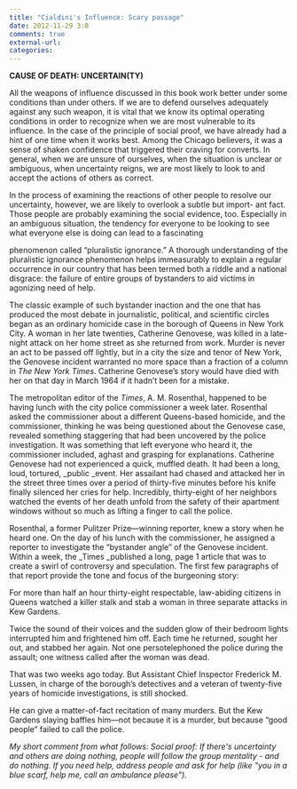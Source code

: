 ```yaml
---
title: "Cialdini's Influence: Scary passage"
date: 2012-11-29 3:0
comments: true
external-url:
categories:
---
```

**CAUSE OF DEATH: UNCERTAIN(TY)**

All the weapons of influence discussed in this book work better under some conditions than under others. If we are to defend ourselves adequately against any such weapon, it is vital that we know its optimal operating conditions in order to recognize when we are most vulnerable to its influence. In the case of the principle of social proof, we have already had a hint of one time when it works best. Among the Chicago believers, it was a sense of shaken confidence that triggered their craving for converts. In general, when we are unsure of ourselves, when the situation is unclear or ambiguous, when uncertainty reigns, we are most likely to look to and accept the actions of others as correct.

In the process of examining the reactions of other people to resolve our uncertainty, however, we are likely to overlook a subtle but import- ant fact. Those people are probably examining the social evidence, too. Especially in an ambiguous situation, the tendency for everyone to be looking to see what everyone else is doing can lead to a fascinating

phenomenon called “pluralistic ignorance.” A thorough understanding of the pluralistic ignorance phenomenon helps immeasurably to explain a regular occurrence in our country that has been termed both a riddle and a national disgrace: the failure of entire groups of bystanders to aid victims in agonizing need of help.

The classic example of such bystander inaction and the one that has produced the most debate in journalistic, political, and scientific circles began as an ordinary homicide case in the borough of Queens in New York City. A woman in her late twenties, Catherine Genovese, was killed in a late-night attack on her home street as she returned from work. Murder is never an act to be passed off lightly, but in a city the size and tenor of New York, the Genovese incident warranted no more space than a fraction of a column in _The New York Times_. Catherine Genovese’s story would have died with her on that day in March 1964 if it hadn’t been for a mistake.

The metropolitan editor of the _Times_, A. M. Rosenthal, happened to be having lunch with the city police commissioner a week later. Rosenthal asked the commissioner about a different Queens-based homicide, and the commissioner, thinking he was being questioned about the Genovese case, revealed something staggering that had been uncovered by the police investigation. It was something that left everyone who heard it, the commissioner included, aghast and grasping for explanations. Catherine Genovese had not experienced a quick, muffled death. It had been a long, loud, tortured, _public _event. Her assailant had chased and attacked her in the street three times over a period of thirty-five minutes before his knife finally silenced her cries for help. Incredibly, thirty-eight of her neighbors watched the events of her death unfold from the safety of their apartment windows without so much as lifting a finger to call the police.

Rosenthal, a former Pulitzer Prize—winning reporter, knew a story when he heard one. On the day of his lunch with the commissioner, he assigned a reporter to investigate the “bystander angle” of the Genovese incident. Within a week, the _Times _published a long, page 1 article that was to create a swirl of controversy and speculation. The first few paragraphs of that report provide the tone and focus of the burgeoning story:

For more than half an hour thirty-eight respectable, law-abiding citizens in Queens watched a killer stalk and stab a woman in three separate attacks in Kew Gardens.

Twice the sound of their voices and the sudden glow of their bedroom lights interrupted him and frightened him off. Each time he returned, sought her out, and stabbed her again. Not one persotelephoned the police during the assault; one witness called after the woman was dead.

That was two weeks ago today. But Assistant Chief Inspector Frederick M. Lussen, in charge of the borough’s detectives and a veteran of twenty-five years of homicide investigations, is still shocked.

He can give a matter-of-fact recitation of many murders. But the Kew Gardens slaying baffles him—not because it is a murder, but because “good people” failed to call the police.

_My short comment from what follows: Social proof: If there's uncertainty and others are doing nothing, people will follow the group mentality - and do nothing. If you need help, address people and ask for help (like "you in a blue scarf, help me, call an ambulance please")._
